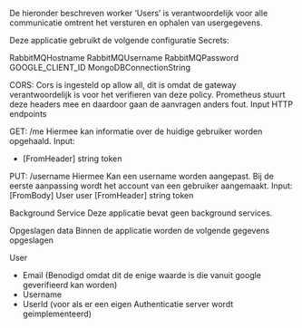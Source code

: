 De hieronder beschreven worker ‘Users’ is verantwoordelijk voor alle communicatie omtrent het versturen en ophalen van usergegevens.

Deze applicatie gebruikt de volgende configuratie Secrets:

RabbitMQHostname
RabbitMQUsername
RabbitMQPassword
GOOGLE_CLIENT_ID
MongoDBConnectionString

CORS: Cors is ingesteld op allow all, dit is omdat de gateway verantwoordelijk is voor het verifieren van deze policy. Prometheus stuurt deze headers mee en daardoor gaan de aanvragen anders fout.
Input HTTP endpoints

GET: /me 
Hiermee kan informatie over de huidige gebruiker worden opgehaald.
Input:
- [FromHeader] string token

PUT: /username Hiermee Kan een username worden aangepast. Bij de eerste aanpassing wordt het account van een gebruiker aangemaakt.
Input:
[FromBody] User user
[FromHeader] string token

Background Service 
Deze applicatie bevat geen background services.

Opgeslagen data Binnen de applicatie worden de volgende gegevens opgeslagen 

User
- Email (Benodigd omdat dit de enige waarde is die vanuit google geverifieerd kan worden)
- Username
- UserId (voor als er een eigen Authenticatie server wordt geimplementeerd)
